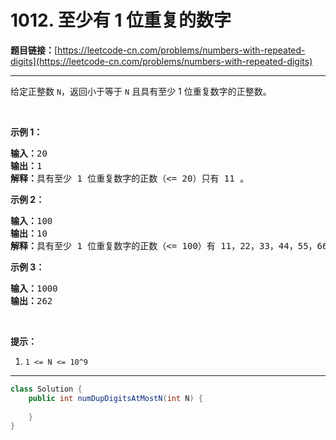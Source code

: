 # 1012. 至少有 1 位重复的数字

**题目链接：**[https://leetcode-cn.com/problems/numbers-with-repeated-digits](https://leetcode-cn.com/problems/numbers-with-repeated-digits)

---

<div class="content__1Y2H">
 <div class="notranslate">
  <p>给定正整数&nbsp;<code>N</code>，返回小于等于 <code>N</code>&nbsp;且具有至少 1 位重复数字的正整数。</p> 
  <p>&nbsp;</p> 
  <p><strong>示例 1：</strong></p> 
  <pre class="language-text"><strong>输入：</strong>20
<strong>输出：</strong>1
<strong>解释：</strong>具有至少 1 位重复数字的正数（&lt;= 20）只有 11 。
</pre> 
  <p><strong>示例 2：</strong></p> 
  <pre class="language-text"><strong>输入：</strong>100
<strong>输出：</strong>10
<strong>解释：</strong>具有至少 1 位重复数字的正数（&lt;= 100）有 11，22，33，44，55，66，77，88，99 和 100 。
</pre> 
  <p><strong>示例 3：</strong></p> 
  <pre class="language-text"><strong>输入：</strong>1000
<strong>输出：</strong>262
</pre> 
  <p>&nbsp;</p> 
  <p><strong>提示：</strong></p> 
  <ol> 
   <li><code>1 &lt;= N &lt;= 10^9</code></li> 
  </ol> 
 </div>
</div>

---

```java
class Solution {
    public int numDupDigitsAtMostN(int N) {
        
    }
}
```
